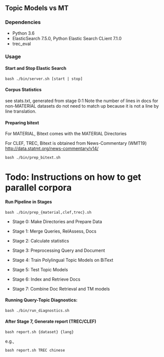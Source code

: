 ## Topic Models vs MT

### Dependencies
* Python 3.6
* ElasticSearch 7.5.0, Python Elastic Search CLient 7.1.0
* trec_eval

### Usage
#### Start and Stop Elastic Search
`bash ./bin/server.sh [start | stop]`

#### Corpus Statistics
see stats.txt, generated from stage 0:1
Note the number of lines in docs for non-MATERIAL datasets do not need to match up because it
is not a line by line translation. 

#### Preparing bitext
For MATERIAL, Bitext comes with the MATERIAL Directories

For CLEF, TREC, Bitext is obtained from News-Commentary (WMT19)
http://data.statmt.org/news-commentary/v14/

`bash ./bin/prep_bitext.sh`

# Todo: Instructions on how to get parallel corpora

#### Run Pipeline in Stages

`bash ./bin/prep_{material,clef,trec}.sh` 

* Stage 0: Make Directories and Prepare Data

* Stage 1: Merge Queries, RelAssess, Docs

* Stage 2: Calculate statistics

* Stage 3: Preprocessing Query and Document

* Stage 4: Train Polylingual Topic Models on BiText

* Stage 5: Test Topic Models

* Stage 6: Index and Retrieve Docs

* Stage 7: Combine Doc Retrieval and TM models

#### Running Query-Topic Diagnostics:
`bash ./bin/run_diagnostics.sh`

#### After Stage 7, Generate report (TREC/CLEF)

`bash report.sh {dataset} {lang}`

e.g.,

`bash report.sh TREC chinese`
